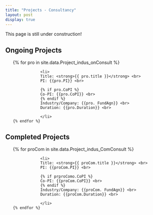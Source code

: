 ```yaml
---
title: "Projects - Consultancy"
layout: post
display: true
---
```

This page is still under construction!

## Ongoing Projects


<ol reversed>
    {% for pro in site.data.Project_indus_onConsult %}

                <li>
                Title: <strong>{{ pro.title }}</strong> <br>
                PI: {{pro.PI}} <br>

                {% if pro.CoPI %}
                Co-PI: {{pro.CoPI}} <br>
                {% endif %}
                Industry/Company: {{pro. FundAgn}} <br>
                Duration: {{pro.Duration}} <br>

                </li>
    {% endfor %}
</ol>

## Completed Projects


<ol reversed>
    {% for proCom in site.data.Project_indus_ComConsult %}

                <li>
                Title: <strong>{{ proCom.title }}</strong> <br>
                PI: {{proCom.PI}} <br>

                {% if prproComo.CoPI %}
                Co-PI: {{proCom.CoPI}} <br>
                {% endif %}
                Industry/Company: {{proCom. FundAgn}} <br>
                Duration: {{proCom.Duration}} <br>

                </li>
    {% endfor %}
</ol>
